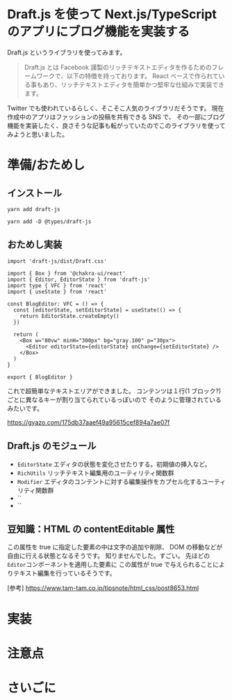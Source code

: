 # Draft.js を使って Next.js/TypeScript のアプリにブログ機能を実装する

Draft.js というライブラリを使ってみます。

> Draft.js とは Facebook 謹製のリッチテキストエディタを作るためのフレームワークで、以下の特徴を持っております。 React ベースで作られている事もあり、リッチテキストエディタを簡単かつ堅牢な仕組みで実装できます。

Twitter でも使われているらしく、そこそこ人気のライブラリだそうです。
現在作成中のアプリはファッションの投稿を共有できる SNS で、
その一部にブログ機能を実装したく、良さそうな記事も転がっていたのでこのライブラリを使ってみようと思いました。

# 準備/おためし

## インストール

```
yarn add draft-js
```

```
yarn add -D @types/draft-js
```

## おためし実装

```tsx
import 'draft-js/dist/Draft.css'

import { Box } from '@chakra-ui/react'
import { Editor, EditorState } from 'draft-js'
import type { VFC } from 'react'
import { useState } from 'react'

const BlogEditor: VFC = () => {
  const [editorState, setEditorState] = useState(() => {
    return EditorState.createEmpty()
  })

  return (
    <Box w="80vw" minH="300px" bg="gray.100" p="30px">
      <Editor editorState={editorState} onChange={setEditorState} />
    </Box>
  )
}

export { BlogEditor }
```

これで超簡単なテキストエリアができました。
コンテンツは１行(1 ブロック?)ごとに異なるキーが割り当てられているっぽいので
そのように管理されているみたいです。

https://gyazo.com/175db37aaef49a95615cef894a7ae07f

## Draft.js のモジュール

- `EditorState`
  エディタの状態を変化させたりする。初期値の挿入など。
- `RichUtils`
  リッチテキスト編集用のユーティリティ関数群
- `Modifier`
  エディタのコンテントに対する編集操作をカプセル化するユーティリティ関数群
- ``
- ``

## 豆知識：HTML の contentEditable 属性

この属性を true に指定した要素の中は文字の追加や削除、
DOM の移動などが自由に行える状態となるそうです。
知りませんでした。すごい。
先ほどの`Editor`コンポーネントを適用した要素に
この属性が true で与えられることによりテキスト編集を行っているそうです。

[参考]
https://www.tam-tam.co.jp/tipsnote/html_css/post8653.html

# 実装

# 注意点

# さいごに

